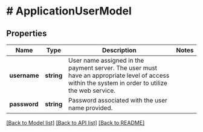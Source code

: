 # # ApplicationUserModel

## Properties

Name | Type | Description | Notes
------------ | ------------- | ------------- | -------------
**username** | **string** | User name assigned in the payment server. The user must have an appropriate level of access within the system in order to utilize the web service. |
**password** | **string** | Password associated with the user name provided. |

[[Back to Model list]](../../README.md#models) [[Back to API list]](../../README.md#endpoints) [[Back to README]](../../README.md)
